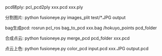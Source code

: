 pcd转ply:
pcl_pcd2ply xxx.pcd xxx.ply

分割图片:
python fusioneye.py images_plit test/*.JPG output

bag生成pcd:
rosrun pcl_ros bag_to_pcd xxx.bag /hokuyo_points pcd_folder

合成点云:
python fusioneye.py merge_pcd pcd_folder xxx.pcd

点云上色:
python fusioneye.py color_pcd input.pcd xxx.JPG output.pcd

